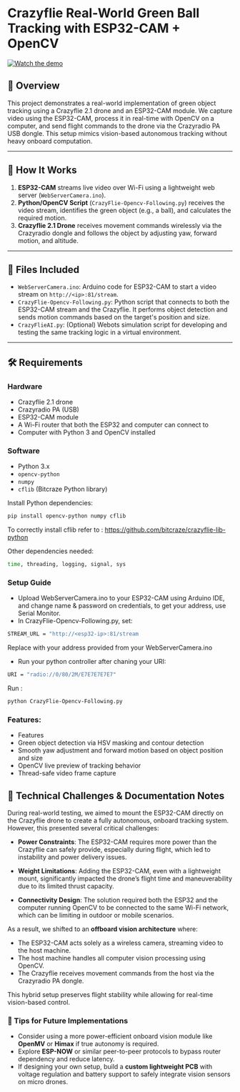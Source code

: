 # Crazyflie Real-World Green Ball Tracking with ESP32-CAM + OpenCV

[![Watch the demo](https://img.youtube.com/vi/9ssjhqC-uFs/0.jpg)](https://www.youtube.com/watch?v=9ssjhqC-uFs)


## 📌 Overview

This project demonstrates a real-world implementation of green object tracking using a Crazyflie 2.1 drone and an ESP32-CAM module. We capture video using the ESP32-CAM, process it in real-time with OpenCV on a computer, and send flight commands to the drone via the Crazyradio PA USB dongle. This setup mimics vision-based autonomous tracking without heavy onboard computation.

---

## 🧠 How It Works

1. **ESP32-CAM** streams live video over Wi-Fi using a lightweight web server (`WebServerCamera.ino`).
2. **Python/OpenCV Script** (`CrazyFlie-Opencv-Following.py`) receives the video stream, identifies the green object (e.g., a ball), and calculates the required motion.
3. **Crazyflie 2.1 Drone** receives movement commands wirelessly via the Crazyradio dongle and follows the object by adjusting yaw, forward motion, and altitude.

---

## 📁 Files Included

- `WebServerCamera.ino`: Arduino code for ESP32-CAM to start a video stream on `http://<ip>:81/stream`.
- `CrazyFlie-Opencv-Following.py`: Python script that connects to both the ESP32-CAM stream and the Crazyflie. It performs object detection and sends motion commands based on the target's position and size.
- `CrazyFlieAI.py`: (Optional) Webots simulation script for developing and testing the same tracking logic in a virtual environment.

---

## 🛠️ Requirements

### Hardware
- Crazyflie 2.1 drone
- Crazyradio PA (USB)
- ESP32-CAM module
- A Wi-Fi router that both the ESP32 and computer can connect to
- Computer with Python 3 and OpenCV installed

### Software
- Python 3.x
- `opencv-python`
- `numpy`
- `cflib` (Bitcraze Python library)

Install Python dependencies:

```bash
pip install opencv-python numpy cflib
```
To correctly install cflib refer to : https://github.com/bitcraze/crazyflie-lib-python

Other dependencies needed:
```bash
time, threading, logging, signal, sys
```
### Setup Guide
- Upload WebServerCamera.ino to your ESP32-CAM using Arduino IDE, and change name & password on credentials, to get your address, use Serial Monitor.
- In CrazyFlie-Opencv-Following.py, set:
```bash
STREAM_URL = "http://<esp32-ip>:81/stream
```
Replace <esp32-ip> with your address provided from your WebServerCamera.ino
- Run your python controller after chaning your URI:
```bash
URI = "radio://0/80/2M/E7E7E7E7E7"
```
Run :
```bash
python CrazyFlie-Opencv-Following.py
```
### Features:
- Features
- Green object detection via HSV masking and contour detection
- Smooth yaw adjustment and forward motion based on object position and size
- OpenCV live preview of tracking behavior
- Thread-safe video frame capture

## 📝 Technical Challenges & Documentation Notes

During real-world testing, we aimed to mount the ESP32-CAM directly on the Crazyflie drone to create a fully autonomous, onboard tracking system. However, this presented several critical challenges:

- **Power Constraints**: The ESP32-CAM requires more power than the Crazyflie can safely provide, especially during flight, which led to instability and power delivery issues.
  
- **Weight Limitations**: Adding the ESP32-CAM, even with a lightweight mount, significantly impacted the drone’s flight time and maneuverability due to its limited thrust capacity.

- **Connectivity Design**: The solution required both the ESP32 and the computer running OpenCV to be connected to the same Wi-Fi network, which can be limiting in outdoor or mobile scenarios.

As a result, we shifted to an **offboard vision architecture** where:
- The ESP32-CAM acts solely as a wireless camera, streaming video to the host machine.
- The host machine handles all computer vision processing using OpenCV.
- The Crazyflie receives movement commands from the host via the Crazyradio PA dongle.

This hybrid setup preserves flight stability while allowing for real-time vision-based control.

### 🔧 Tips for Future Implementations

- Consider using a more power-efficient onboard vision module like **OpenMV** or **Himax** if true autonomy is required.
- Explore **ESP-NOW** or similar peer-to-peer protocols to bypass router dependency and reduce latency.
- If designing your own setup, build a **custom lightweight PCB** with voltage regulation and battery support to safely integrate vision sensors on micro drones.
